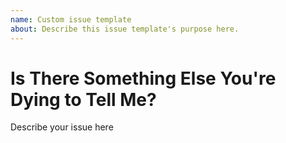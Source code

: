 ```yaml
---
name: Custom issue template
about: Describe this issue template's purpose here.
---
```


# Is There Something Else You're Dying to Tell Me?

Describe your issue here
